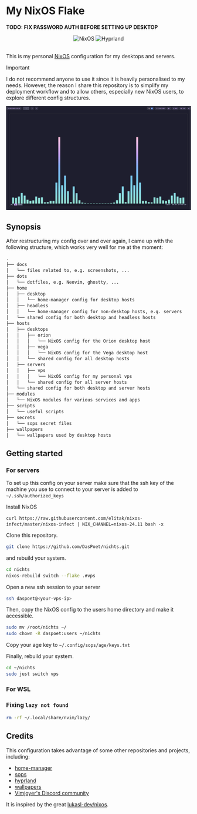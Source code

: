 # My NixOS Flake

**TODO: FIX PASSWORD AUTH BEFORE SETTING UP DESKTOP**

<div align="center">
    <img src="https://img.shields.io/badge/Uses-Flake-4c72bb?style=for-the-badge&logo=nixos" alt="NixOS" />
    <img src="https://img.shields.io/badge/Desktop-Hyprland-00c0e5?style=for-the-badge&logo=hyprland" alt="Hyprland" />
</div>

<br />

This is my personal [NixOS](https://nixos.org/) configuration for my desktops and servers.

> [!IMPORTANT]
> I do not recommend anyone to use it since it is heavily personalised to my needs. However, the reason I share this repository is to simplify my deployment workflow and to allow others, especially new NixOS users, to explore different config structures.

![Preview](./docs/preview.png)

## Synopsis

After restructuring my config over and over again, I came up with the following structure, which works very well for me at the moment:

```
.
├── docs
│   └── files related to, e.g. screenshots, ...
├── dots
│   └── dotfiles, e.g. Neovim, ghostty, ...
├── home
│   ├── desktop
│   │   └── home-manager config for desktop hosts
│   ├── headless
│   │   └── home-manager config for non-desktop hosts, e.g. servers
│   └── shared config for both desktop and headless hosts
├── hosts
│   ├── desktops
│   │   ├── orion
│   │   │   └── NixOS config for the Orion desktop host
│   │   ├── vega
│   │   │   └── NixOS config for the Vega desktop host
│   │   └── shared config for all desktop hosts
│   ├── servers
│   │   ├── vps
│   │   │   └── NixOS config for my personal vps
│   │   └── shared config for all server hosts
│   └── shared config for both desktop and server hosts
├── modules
│   └── NixOS modules for various services and apps
├── scripts
│   └── useful scripts
├── secrets
│   └── sops secret files
├── wallpapers
│   └── wallpapers used by desktop hosts
```

## Getting started

### For servers

To set up this config on your server make sure that the ssh key of the machine you use to connect to your server is added to `~/.ssh/authorized_keys`

Install NixOS

```basj
curl https://raw.githubusercontent.com/elitak/nixos-infect/master/nixos-infect | NIX_CHANNEL=nixos-24.11 bash -x
```

Clone this repository.

```bash
git clone https://github.com/DasPoet/nichts.git
```

and rebuild your system.

```bash
cd nichts
nixos-rebuild switch --flake .#vps
```

Open a new ssh session to your server

```bash
ssh daspoet@<your-vps-ip>
```

Then, copy the NixOS config to the users home directory and make it accessible.

```bash
sudo mv /root/nichts ~/
sudo chown -R daspoet:users ~/nichts
```

Copy your age key to `~/.config/sops/age/keys.txt`

Finally, rebuild your system.

```bash
cd ~/nichts
sudo just switch vps
```

### For WSL

### Fixing `lazy not found`

```bash
rm -rf ~/.local/share/nvim/lazy/
```

## Credits

This configuration takes advantage of some other repositories and projects, including:

- [home-manager](https://github.com/nix-community/home-manager)
- [sops](https://github.com/Mic92/sops-nix)
- [hyprland](https://github.com/hyprwm/Hyprland)
- [wallpapers](./wallpapers/README.md)
- [Vimjoyer's Discord community](https://www.youtube.com/@vimjoyer)

It is inspired by the great [lukasl-dev/nixos](https://github.com/lukasl-dev/nixos).


